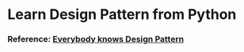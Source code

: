 # Learn Design Pattern from Python
### Reference: [Everybody knows Design Pattern](https://github.com/luoweifu/PyDesignPattern)